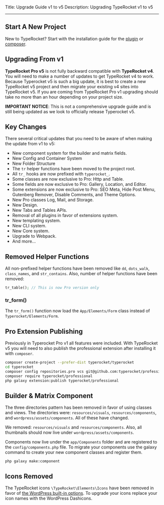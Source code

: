 Title: Upgrade Guide v1 to v5
Description: Upgrading TypeRocket v1 to v5

---

## Start A New Project

New to TypeRocket? Start with the installation guide for the [plugin](/docs/v5/install-via-plugin) or [composer](/docs/v5/install-via-composer).

## Upgrading From v1

**TypeRocket Pro v5** is not fully backward compatible with **TypeRocket v4**. You will need to make a number of updates to get TypeRocket v4 to work. Because Typerocket v5 is such a big update, it is best to create a new TypeRocket v5 project and then migrate your existing v4 sites into TypeRocket v5. If you are coming from TypeRocket Pro v1 upgrading should take no more than an hour depending on your project size. 

**IMPORTANT NOTICE**: This is not a comprehensive upgrade guide and is still being updated as we look to officially release Typerocket v5.

## Key Changes

There several critical updates that you need to be aware of when making the update from v1 to v5:

- New component system for the builder and matrix fields.
- New Config and Container System
- New Folder Structure
- The `tr` helper functions have been moved to the project root.
- All `tr_` hooks are now prefixed with `typerocket_`.
- Some classes are now exclusive to Pro: Http and Table.
- Some fields are now exclusive to Pro: Gallery, Location, and Editor.
- Some extensions are now exclusive to Pro: SEO Meta, Hide Post Menu, Gutenberg Remover, Disable Comments, and Theme Options.
- New Pro classes Log, Mail, and Storage.
- New Design.
- New Tabs and Tables APIs.
- Removal of all plugins in favor of extensions system.
- New templating system.
- New CLI system.
- New Core system.
- Upgrade to Webpack.
- And more...

## Removed Helper Functions

All non-prefixed helper functions have been removed like `dd`, `dots_walk`, `class_names`, and `str_contains`. Also, number of helper functions have been removed:

```php
tr_table(); // This is now Pro version only
```

### tr_form()

The `tr_form()` function now load the `App/Elements/Form` class instead of `Typerocket/Elements/Form`.

## Pro Extension Publishing

Previously in Typerocket Pro v1 all features were included. With TypeRocket v5 you will need to also publish the professional extension after installing it with `composer`.

```bash
composer create-project --prefer-dist typerocket/typerocket
cd typerocket
composer config repositories.pro vcs git@github.com:typerocket/professional.git
composer require typerocket/professional
php galaxy extension:publish typerocket/professional
```

## Builder & Matrix Component

The three directories pattern has been removed in favor of using classes and views. The directories were: `resources/visuals`, `resources/components`, and `wordpress/assets/components`. All of these have changed.

We removed: `resources/visuals` and `resources/components`. Also, all thumbnails should now live under `wordpress/assets/components`.

Components now live under the `app/Components` folder and are registered to the `config/components.php` file. To migrate your components use the galaxy command to create your new component classes and register them.

```
php galaxy make:component
``` 

## Icons Removed

The TypeRocket icons `\TypeRocket\Elements\Icons` have been removed in favor of [the WordPress built-in options](https://developer.wordpress.org/resource/dashicons/). To upgrade your icons replace your icon names with the WordPress Dashicons.